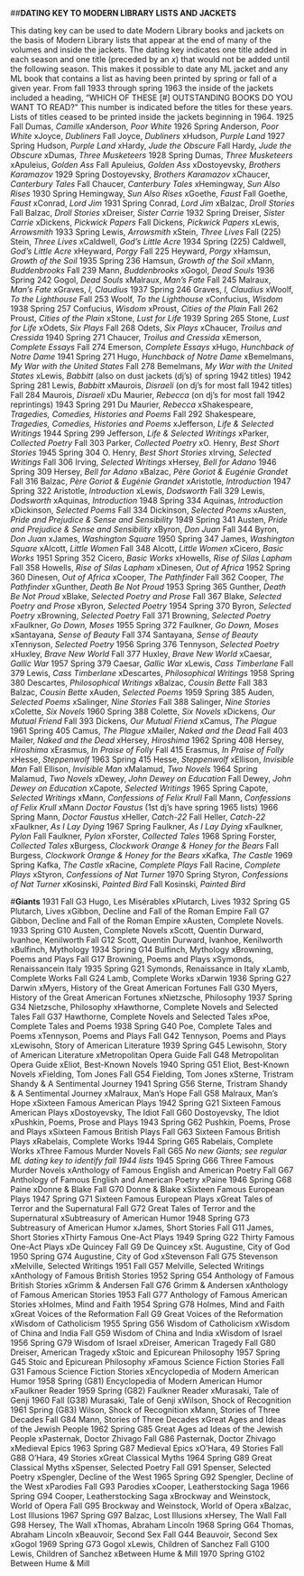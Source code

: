 ##**DATING KEY TO MODERN LIBRARY LISTS AND JACKETS**   

This dating key can be used to date Modern Library books and jackets on the basis of Modern Library lists that appear at the end of many of the volumes and inside the jackets. The dating key indicates one title added in each season and one title (preceded by an *x*) that would not be added until the following season. This makes it possible to date any ML jacket and any ML book that contains a list as having been printed by spring or fall of a given year.   From fall 1933 through spring 1963 the inside of the jackets included a heading, “WHICH OF THESE \[#] OUTSTANDING BOOKS DO YOU WANT TO READ?” This number is indicated before the titles for these years. Lists of titles ceased to be printed inside the jackets beginning in 1964.   1925 Fall Dumas, *Camille* xAnderson, *Poor White*   1926 Spring Anderson, *Poor White* xJoyce, *Dubliners*     Fall Joyce, *Dubliners* xHudson, *Purple Land*   1927 Spring Hudson, *Purple Land* xHardy, *Jude the Obscure*       Fall Hardy, *Jude the Obscure* xDumas, *Three Musketeers*   1928 Spring Dumas, *Three Musketeers* xApuleius, *Golden Ass*       Fall Apuleius, *Golden Ass* xDostoyevsky, *Brothers Karamazov*   1929 Spring Dostoyevsky, *Brothers Karamazov* xChaucer, *Canterbury Tales*       Fall Chaucer, *Canterbury Tales* xHemingway, *Sun Also Rises*   1930 Spring Hemingway, *Sun Also Rises* xGoethe, *Faust*       Fall Goethe, *Faust* xConrad, *Lord Jim*   1931 Spring Conrad, *Lord Jim* xBalzac, *Droll Stories*       Fall Balzac, *Droll Stories* xDreiser, *Sister Carrie*   1932 Spring Dreiser, *Sister Carrie* xDickens, *Pickwick Papers*       Fall Dickens, *Pickwick Papers* xLewis, *Arrowsmith*   1933 Spring Lewis, *Arrowsmith* xStein, *Three Lives*       Fall (225) Stein, *Three Lives* xCaldwell, *God’s Little Acre*   1934 Spring (225) Caldwell, *God’s Little Acre* xHeyward, *Porgy*       Fall 225 Heyward, *Porgy* xHamsun, *Growth of the Soil*   1935 Spring 236 Hamsun, *Growth of the Soil* xMann, *Buddenbrooks*       Fall 239 Mann, *Buddenbrooks* xGogol, *Dead Souls*   1936 Spring 242 Gogol, *Dead Souls* xMalraux, *Man’s Fate*       Fall 245 Malraux, *Man’s Fate* xGraves, *I, Claudius*   1937 Spring 246 Graves, *I, Claudius* xWoolf, *To the Lighthouse*       Fall 253 Woolf, *To the Lighthouse* xConfucius, *Wisdom*   1938 Spring 257 Confucius, *Wisdom* xProust, *Cities of the Plain*       Fall 262 Proust, *Cities of the Plain* xStone, *Lust for Life*   1939 Spring 265 Stone, *Lust for Life* xOdets, *Six Plays*       Fall 268 Odets, *Six Plays* xChaucer, *Troilus and Cressida*   1940 Spring 271 Chaucer, *Troilus and Cressida* xEmerson, *Complete Essays*       Fall 274 Emerson, *Complete Essays* xHugo, *Hunchback of Notre Dame*   1941 Spring 271 Hugo, *Hunchback of Notre Dame* xBemelmans, *My War with the United States*       Fall 278 Bemelmans, *My War with the United States* xLewis, *Babbitt* (also on dust jackets (dj’s) of spring 1942 titles)   1942 Spring 281 Lewis, *Babbitt* xMaurois, *Disraeli* (on dj’s for most fall 1942 titles)       Fall 284 Maurois, *Disraeli* xDu Maurier, *Rebecca* (on dj’s for most fall 1942 reprintings)   1943 Spring 291 Du Maurier, *Rebecca* xShakespeare, *Tragedies, Comedies, Histories and Poems*       Fall 292 Shakespeare, *Tragedies, Comedies, Histories and Poems* xJefferson, *Life & Selected Writings*   1944 Spring 299 Jefferson, *Life & Selected Writings* xParker, *Collected Poetry*       Fall 303 Parker, *Collected Poetry* xO. Henry, *Best Short Stories*   1945 Spring 304 O. Henry, *Best Short Stories* xIrving, *Selected Writings*       Fall 306 Irving, *Selected Writings* xHersey, *Bell for Adano*   1946 Spring 309 Hersey, *Bell for Adano* xBalzac, *Père Goriot & Eugénie Grandet*       Fall 316 Balzac, *Père Goriot & Eugénie Grandet* xAristotle, *Introduction*   1947 Spring 322 Aristotle, *Introduction* xLewis, *Dodsworth*       Fall 329 Lewis, *Dodsworth* xAquinas, *Introduction*   1948 Spring 334 Aquinas, *Introduction* xDickinson, *Selected Poems*       Fall 334 Dickinson, *Selected Poems* xAusten, *Pride and Prejudice & Sense and Sensibility*   1949 Spring 341 Austen, *Pride and Prejudice & Sense and Sensibility* xByron, *Don Juan*       Fall 344 Byron, *Don Juan* xJames, *Washington Square*   1950 Spring 347 James, *Washington Square* xAlcott, *Little Women*       Fall 348 Alcott, *Little Women* xCicero, *Basic Works*   1951 Spring 352 Cicero, *Basic Works* xHowells, *Rise of Silas Lapham*       Fall 358 Howells, *Rise of Silas Lapham* xDinesen, *Out of Africa*   1952 Spring 360 Dinesen, *Out of Africa* xCooper, *The Pathfinder*       Fall 362 Cooper, *The Pathfinder* xGunther, *Death Be Not Proud*   1953 Spring 365 Gunther, *Death Be Not Proud* xBlake, *Selected Poetry and Prose*       Fall 367 Blake, *Selected Poetry and Prose* xByron, *Selected Poetry*   1954 Spring 370 Byron, *Selected Poetry* xBrowning, *Selected Poetry*       Fall 371 Browning, *Selected Poetry* xFaulkner, *Go Down, Moses*   1955 Spring 372 Faulkner, *Go Down, Moses* xSantayana, *Sense of Beauty*       Fall 374 Santayana, *Sense of Beauty* xTennyson, *Selected Poetry*   1956 Spring 376 Tennyson, *Selected Poetry* xHuxley, *Brave New World*       Fall 377 Huxley, *Brave New World* xCaesar, *Gallic War*   1957 Spring 379 Caesar, *Gallic War* xLewis, *Cass Timberlane*       Fall 379 Lewis, *Cass Timberlane* xDescartes, *Philosophical Writings*   1958 Spring 380 Descartes, *Philosophical Writings* xBalzac, *Cousin Bette*       Fall 383 Balzac, *Cousin Bette* xAuden, *Selected Poems*   1959 Spring 385 Auden, *Selected Poems* xSalinger, *Nine Stories*       Fall 388 Salinger, *Nine Stories* xColette, *Six Novels*   1960 Spring 388 Colette, *Six Novels* xDickens, *Our Mutual Friend*       Fall 393 Dickens, *Our Mutual Friend* xCamus, *The Plague*   1961 Spring 405 Camus, *The Plague* xMailer, *Naked and the Dead*       Fall 403 Mailer, *Naked and the Dead* xHersey, *Hiroshima*   1962 Spring 408 Hersey, *Hiroshima* xErasmus, *In Praise of Folly*       Fall 415 Erasmus, *In Praise of Folly* xHesse, *Steppenwolf*   1963 Spring 415 Hesse, *Steppenwolf* xEllison, *Invisible Man*       Fall Ellison, *Invisible Man* xMalamud, *Two Novels*   1964 Spring Malamud, *Two Novels* xDewey, *John Dewey on Education*       Fall Dewey, *John Dewey on Education* xCapote, *Selected Writings*   1965 Spring Capote, *Selected Writings* xMann, *Confessions of Felix Krull*       Fall Mann, *Confessions of Felix Krull* xMann *Doctor Faustus* (1st dj’s have spring 1965 lists)   1966 Spring Mann, *Doctor Faustus* xHeller, *Catch-22*       Fall Heller, *Catch-22* xFaulkner, *As I Lay Dying*   1967 Spring Faulkner, *As I Lay Dying* xFaulkner, *Pylon*       Fall Faulkner, *Pylon* xForster, *Collected Tales*   1968 Spring Forster, *Collected Tales* xBurgess, *Clockwork Orange & Honey for the Bears*       Fall Burgess, *Clockwork Orange & Honey for the Bears* xKafka, *The Castle*   1969 Spring Kafka, *The Castle* xRacine, *Complete Plays*       Fall Racine, *Complete Plays* xStyron, *Confessions of Nat Turner*   1970 Spring Styron, *Confessions of Nat Turner* xKosinski, *Painted Bird*       Fall Kosinski, *Painted Bird*    

 #**Giants**   1931 Fall G3 Hugo, Les Misérables xPlutarch, Lives   1932 Spring G5 Plutarch, Lives xGibbon, Decline and Fall of the Roman Empire       Fall G7 Gibbon, Decline and Fall of the Roman Empire xAusten, Complete Novels.   1933 Spring G10 Austen, Complete Novels xScott, Quentin Durward, Ivanhoe, Kenilworth       Fall G12 Scott, Quentin Durward, Ivanhoe, Kenilworth xBulfinch, Mythology   1934 Spring G14 Bulfinch, Mythology xBrowning, Poems and Plays       Fall G17 Browning, Poems and Plays xSymonds, Renaissancein Italy   1935 Spring G21 Symonds, Renaissance in Italy xLamb, Complete Works       Fall G24 Lamb, Complete Works xDarwin   1936 Spring G27 Darwin xMyers, History of the Great American Fortunes       Fall G30 Myers, History of the Great American Fortunes xNietzsche, Philosophy   1937 Spring G34 Nietzsche, Philosophy xHawthorne, Complete Novels and Selected Tales       Fall G37 Hawthorne, Complete Novels and Selected Tales xPoe, Complete Tales and Poems   1938 Spring G40 Poe, Complete Tales and Poems xTennyson, Poems and Plays       Fall G42 Tennyson, Poems and Plays xLewisohn, Story of American Literature   1939 Spring G45 Lewisohn, Story of American Literature xMetropolitan Opera Guide       Fall G48 Metropolitan Opera Guide xEliot, Best-Known Novels   1940 Spring G51 Eliot, Best-Known Novels xFielding, Tom Jones       Fall G54 Fielding, Tom Jones xSterne, Tristram Shandy & A Sentimental Journey   1941 Spring G56 Sterne, Tristram Shandy & A Sentimental Journey xMalraux, Man’s Hope       Fall G58 Malraux, Man’s Hope xSixteen Famous American Plays   1942 Spring G21 Sixteen Famous American Plays xDostoyevsky, The Idiot       Fall G60 Dostoyevsky, The Idiot xPushkin, Poems, Prose and Plays   1943 Spring G62 Pushkin, Poems, Prose and Plays xSixteen Famous British Plays       Fall G63 Sixteen Famous British Plays xRabelais, Complete Works   1944 Spring G65 Rabelais, Complete Works xThree Famous Murder Novels       Fall G65 *No new Giants; see regular ML dating key to identify fall 1944 lists*   1945 Spring G66 Three Famous Murder Novels xAnthology of Famous English and American Poetry       Fall G67 Anthology of Famous English and American Poetry xPaine   1946 Spring G68 Paine xDonne & Blake       Fall G70 Donne & Blake xSixteen Famous European Plays   1947 Spring G71 Sixteen Famous European Plays xGreat Tales of Terror and the Supernatural       Fall G72 Great Tales of Terror and the Supernatural xSubtreasury of American Humor   1948 Spring G73 Subtreasury of American Humor xJames, Short Stories       Fall G11 James, Short Stories xThirty Famous One-Act Plays   1949 Spring G22 Thirty Famous One-Act Plays xDe Quincey       Fall G9 De Quincey xSt. Augustine, City of God   1950 Spring G74 Augustine, City of God xStevenson       Fall G75 Stevenson xMelville, Selected Writings   1951 Fall G57 Melville, Selected Writings xAnthology of Famous British Stories   1952 Spring G54 Anthology of Famous British Stories xGrimm & Andersen       Fall G76 Grimm & Andersen xAnthology of Famous American Stories   1953 Fall G77 Anthology of Famous American Stories xHolmes, Mind and Faith   1954 Spring G78 Holmes, Mind and Faith xGreat Voices of the Reformation       Fall G9 Great Voices of the Reformation xWisdom of Catholicism   1955 Spring G56 Wisdom of Catholicism xWisdom of China and India       Fall G59 Wisdom of China and India xWisdom of Israel   1956 Spring G79 Wisdom of Israel xDreiser, American Tragedy       Fall G80 Dreiser, American Tragedy xStoic and Epicurean Philosophy   1957 Spring G45 Stoic and Epicurean Philosophy xFamous Science Fiction Stories       Fall G31 Famous Science Fiction Stories xEncyclopedia of Modern American Humor   1958 Spring (G81) Encyclopedia of Modern American Humor xFaulkner Reader   1959 Spring (G82) Faulkner Reader xMurasaki, Tale of Genji   1960 Fall (G38) Murasaki, Tale of Genji xWilson, Shock of Recognition   1961 Spring (G83) Wilson, Shock of Recognition xMann, Stories of Three Decades       Fall G84 Mann, Stories of Three Decades xGreat Ages and Ideas of the Jewish People   1962 Spring G85 Great Ages ad Ideas of the Jewish People xPasternak, Doctor Zhivago       Fall G86 Pasternak, Doctor Zhivago xMedieval Epics   1963 Spring G87 Medieval Epics xO’Hara, 49 Stories       Fall G88 O’Hara, 49 Stories xGreat Classical Myths   1964 Spring G89 Great Classical Myths xSpenser, Selected Poetry       Fall G91 Spenser, Selected Poetry xSpengler, Decline of the West   1965 Spring G92 Spengler, Decline of the West xParodies       Fall G93 Parodies xCooper, Leatherstocking Saga   1966 Spring G94 Cooper, Leatherstocking Saga xBrockway and Weinstock, World of Opera       Fall G95 Brockway and Weinstock, World of Opera xBalzac, Lost Illusions   1967 Spring G97 Balzac, Lost Illusions xHersey, The Wall       Fall G98 Hersey, The Wall xThomas, Abraham Lincoln   1968 Spring G64 Thomas, Abraham Lincoln xBeauvoir, Second Sex       Fall G44 Beauvoir, Second Sex xGogol   1969 Spring G73 Gogol xLewis, Children of Sanchez       Fall G100 Lewis, Children of Sanchez xBetween Hume & Mill   1970 Spring G102 Between Hume & Mill 
